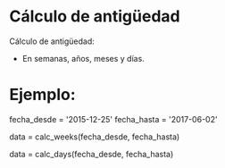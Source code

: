 # Cálculo de antigüedad

Cálculo de antigüedad: 

* En semanas, años, meses y días.

# Ejemplo:

fecha_desde = '2015-12-25'
fecha_hasta = '2017-06-02'

data = calc_weeks(fecha_desde, fecha_hasta)

data = calc_days(fecha_desde, fecha_hasta)
